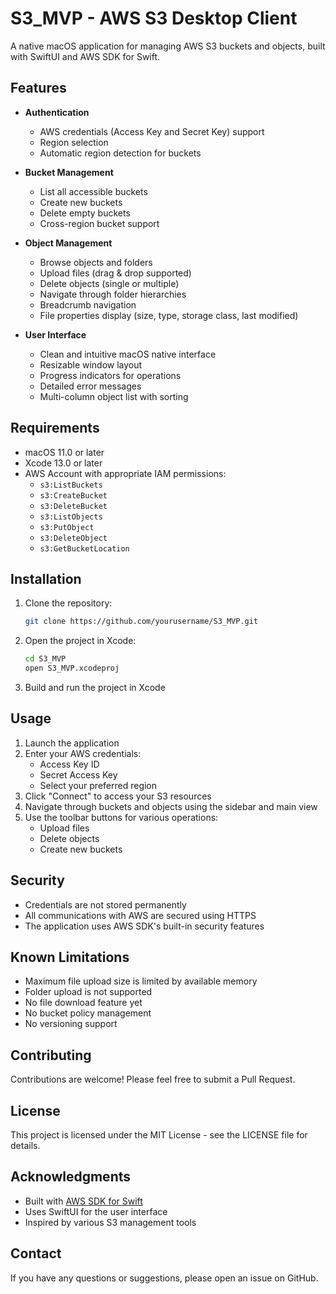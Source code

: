 # S3_MVP - AWS S3 Desktop Client

A native macOS application for managing AWS S3 buckets and objects, built with SwiftUI and AWS SDK for Swift.

## Features

- **Authentication**
  - AWS credentials (Access Key and Secret Key) support
  - Region selection
  - Automatic region detection for buckets

- **Bucket Management**
  - List all accessible buckets
  - Create new buckets
  - Delete empty buckets
  - Cross-region bucket support

- **Object Management**
  - Browse objects and folders
  - Upload files (drag & drop supported)
  - Delete objects (single or multiple)
  - Navigate through folder hierarchies
  - Breadcrumb navigation
  - File properties display (size, type, storage class, last modified)

- **User Interface**
  - Clean and intuitive macOS native interface
  - Resizable window layout
  - Progress indicators for operations
  - Detailed error messages
  - Multi-column object list with sorting

## Requirements

- macOS 11.0 or later
- Xcode 13.0 or later
- AWS Account with appropriate IAM permissions:
  - `s3:ListBuckets`
  - `s3:CreateBucket`
  - `s3:DeleteBucket`
  - `s3:ListObjects`
  - `s3:PutObject`
  - `s3:DeleteObject`
  - `s3:GetBucketLocation`

## Installation

1. Clone the repository:
   ```bash
   git clone https://github.com/yourusername/S3_MVP.git
   ```

2. Open the project in Xcode:
   ```bash
   cd S3_MVP
   open S3_MVP.xcodeproj
   ```

3. Build and run the project in Xcode

## Usage

1. Launch the application
2. Enter your AWS credentials:
   - Access Key ID
   - Secret Access Key
   - Select your preferred region
3. Click "Connect" to access your S3 resources
4. Navigate through buckets and objects using the sidebar and main view
5. Use the toolbar buttons for various operations:
   - Upload files
   - Delete objects
   - Create new buckets

## Security

- Credentials are not stored permanently
- All communications with AWS are secured using HTTPS
- The application uses AWS SDK's built-in security features

## Known Limitations

- Maximum file upload size is limited by available memory
- Folder upload is not supported
- No file download feature yet
- No bucket policy management
- No versioning support

## Contributing

Contributions are welcome! Please feel free to submit a Pull Request.

## License

This project is licensed under the MIT License - see the LICENSE file for details.

## Acknowledgments

- Built with [AWS SDK for Swift](https://aws.amazon.com/sdk-for-swift/)
- Uses SwiftUI for the user interface
- Inspired by various S3 management tools

## Contact

If you have any questions or suggestions, please open an issue on GitHub. 